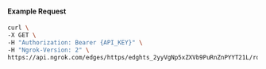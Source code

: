 <!-- Code generated for API Clients. DO NOT EDIT. -->

#### Example Request

```bash
curl \
-X GET \
-H "Authorization: Bearer {API_KEY}" \
-H "Ngrok-Version: 2" \
https://api.ngrok.com/edges/https/edghts_2yyVgNp5xZXVb9PuRnZnPYYT21L/routes/edghtsrt_2yyVgQe1Gs6jsYb3XNCCIE9XZ03/oidc
```
